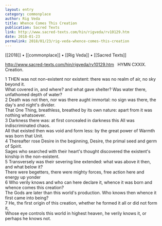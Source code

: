 ```yaml
---
layout: entry
category: commonplace
author: Rig Veda
title: Whence Comes This Creation
publication: Sacred Texts
link: http://www.sacred-texts.com/hin/rigveda/rv10129.htm
date: 2018-01-23
permalink: 2018/01/23/rig-veda-whence-comes-this-creation
---
```


[[2018]] • [[commonplace]] • [[Rig Veda]] • [[Sacred Texts]]

http://www.sacred-texts.com/hin/rigveda/rv10129.htm
 
HYMN CXXIX. Creation.

1 THEN was not non-existent nor existent: there was no realm of air, no sky beyond it.
<br>What covered in, and where? and what gave shelter? Was water there, unfathomed depth of water?
<br>2 Death was not then, nor was there aught immortal: no sign was there, the day's and night's divider.
<br>That One Thing, breathless, breathed by its own nature: apart from it was nothing whatsoever.
<br>3 Darkness there was: at first concealed in darkness this All was indiscriminated chaos.
<br>All that existed then was void and form less: by the great power of Warmth was born that Unit.
<br>4 Thereafter rose Desire in the beginning, Desire, the primal seed and germ of Spirit.
<br>Sages who searched with their heart's thought discovered the existent's kinship in the non-existent.
<br>5 Transversely was their severing line extended: what was above it then, and what below it?
<br>There were begetters, there were mighty forces, free action here and energy up yonder
<br>6 Who verily knows and who can here declare it, whence it was born and whence comes this creation?
<br>The Gods are later than this world's production. Who knows then whence it first came into being?
<br>7 He, the first origin of this creation, whether he formed it all or did not form it,
<br>Whose eye controls this world in highest heaven, he verily knows it, or perhaps he knows not.